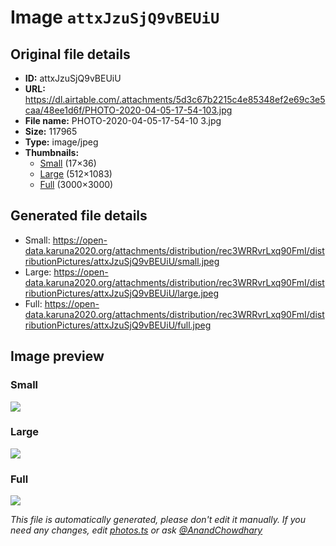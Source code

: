 # Image `attxJzuSjQ9vBEUiU`

## Original file details

- **ID:** attxJzuSjQ9vBEUiU
- **URL:** https://dl.airtable.com/.attachments/5d3c67b2215c4e85348ef2e69c3e5caa/48ee1d6f/PHOTO-2020-04-05-17-54-103.jpg
- **File name:** PHOTO-2020-04-05-17-54-10 3.jpg
- **Size:** 117965
- **Type:** image/jpeg
- **Thumbnails:**
  - [Small](https://dl.airtable.com/.attachmentThumbnails/7b86cf0d4dda8af913927942f3bf3a16/313447be) (17×36)
  - [Large](https://dl.airtable.com/.attachmentThumbnails/6612c9913e1a9a8d3bc14e5726b7bdcf/2b125c36) (512×1083)
  - [Full](https://dl.airtable.com/.attachmentThumbnails/d2d5cc62cd26355421110d366d554ed6/fb971b3c) (3000×3000)

## Generated file details

- Small: https://open-data.karuna2020.org/attachments/distribution/rec3WRRvrLxq90FmI/distributionPictures/attxJzuSjQ9vBEUiU/small.jpeg
- Large: https://open-data.karuna2020.org/attachments/distribution/rec3WRRvrLxq90FmI/distributionPictures/attxJzuSjQ9vBEUiU/large.jpeg
- Full: https://open-data.karuna2020.org/attachments/distribution/rec3WRRvrLxq90FmI/distributionPictures/attxJzuSjQ9vBEUiU/full.jpeg

## Image preview

### Small

![](https://open-data.karuna2020.org/attachments/distribution/rec3WRRvrLxq90FmI/distributionPictures/attxJzuSjQ9vBEUiU/small.jpeg)

### Large

![](https://open-data.karuna2020.org/attachments/distribution/rec3WRRvrLxq90FmI/distributionPictures/attxJzuSjQ9vBEUiU/large.jpeg)

### Full

![](https://open-data.karuna2020.org/attachments/distribution/rec3WRRvrLxq90FmI/distributionPictures/attxJzuSjQ9vBEUiU/full.jpeg)

_This file is automatically generated, please don't edit it manually. If you need any changes, edit [photos.ts](/photos.ts) or ask [@AnandChowdhary](https://github.com/AnandChowdhary)_
